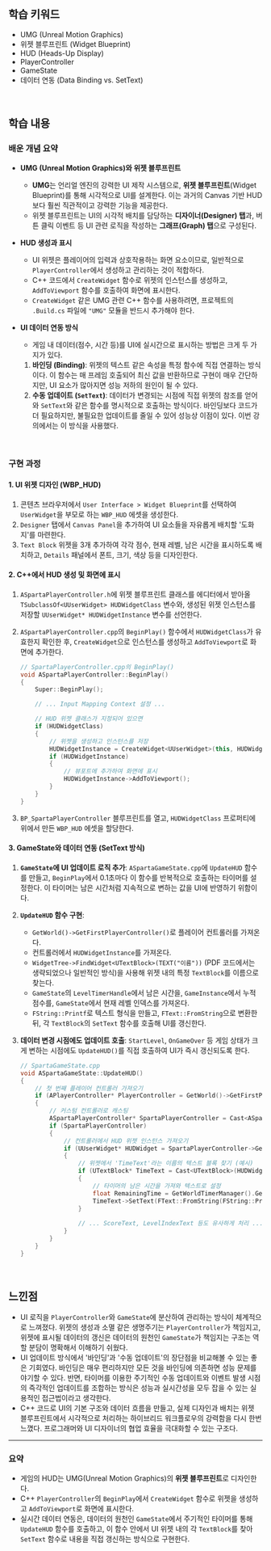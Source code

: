 ## 학습 키워드
  - UMG (Unreal Motion Graphics)
  - 위젯 블루프린트 (Widget Blueprint)
  - HUD (Heads-Up Display)
  - PlayerController
  - GameState
  - 데이터 연동 (Data Binding vs. SetText)

<br/>


## 학습 내용

### 배운 개념 요약

  - **UMG (Unreal Motion Graphics)와 위젯 블루프린트**

      - **UMG**는 언리얼 엔진의 강력한 UI 제작 시스템으로, **위젯 블루프린트**(Widget Blueprint)를 통해 시각적으로 UI를 설계한다. 이는 과거의 Canvas 기반 HUD보다 훨씬 직관적이고 강력한 기능을 제공한다.
      - 위젯 블루프린트는 UI의 시각적 배치를 담당하는 **디자이너(Designer) 탭**과, 버튼 클릭 이벤트 등 UI 관련 로직을 작성하는 **그래프(Graph) 탭**으로 구성된다.

  - **HUD 생성과 표시**

      - UI 위젯은 플레이어의 입력과 상호작용하는 화면 요소이므로, 일반적으로 `PlayerController`에서 생성하고 관리하는 것이 적합하다.
      - C++ 코드에서 `CreateWidget` 함수로 위젯의 인스턴스를 생성하고, `AddToViewport` 함수를 호출하여 화면에 표시한다.
      - `CreateWidget` 같은 UMG 관련 C++ 함수를 사용하려면, 프로젝트의 `.Build.cs` 파일에 `"UMG"` 모듈을 반드시 추가해야 한다.

  - **UI 데이터 연동 방식**

      - 게임 내 데이터(점수, 시간 등)를 UI에 실시간으로 표시하는 방법은 크게 두 가지가 있다.

    <!-- end list -->

    1.  **바인딩 (Binding)**: 위젯의 텍스트 같은 속성을 특정 함수에 직접 연결하는 방식이다. 이 함수는 매 프레임 호출되어 최신 값을 반환하므로 구현이 매우 간단하지만, UI 요소가 많아지면 성능 저하의 원인이 될 수 있다.
    2.  **수동 업데이트 (`SetText`)**: 데이터가 변경되는 시점에 직접 위젯의 참조를 얻어와 `SetText`와 같은 함수를 명시적으로 호출하는 방식이다. 바인딩보다 코드가 더 필요하지만, 불필요한 업데이트를 줄일 수 있어 성능상 이점이 있다. 이번 강의에서는 이 방식을 사용했다.

<br/>

### 구현 과정

#### 1. UI 위젯 디자인 (WBP_HUD)

1.  콘텐츠 브라우저에서 `User Interface > Widget Blueprint`를 선택하여 `UserWidget`을 부모로 하는 `WBP_HUD` 에셋을 생성한다.
2.  `Designer` 탭에서 `Canvas Panel`을 추가하여 UI 요소들을 자유롭게 배치할 '도화지'를 마련한다.
3.  `Text Block` 위젯을 3개 추가하여 각각 점수, 현재 레벨, 남은 시간을 표시하도록 배치하고, `Details` 패널에서 폰트, 크기, 색상 등을 디자인한다.

#### 2. C++에서 HUD 생성 및 화면에 표시

1.  `ASpartaPlayerController.h`에 위젯 블루프린트 클래스를 에디터에서 받아올 `TSubclassOf<UUserWidget> HUDWidgetClass` 변수와, 생성된 위젯 인스턴스를 저장할 `UUserWidget* HUDWidgetInstance` 변수를 선언한다.

2.  `ASpartaPlayerController.cpp`의 `BeginPlay()` 함수에서 `HUDWidgetClass`가 유효한지 확인한 후, `CreateWidget`으로 인스턴스를 생성하고 `AddToViewport`로 화면에 추가한다.

    ```cpp
    // SpartaPlayerController.cpp의 BeginPlay()
    void ASpartaPlayerController::BeginPlay()
    {
        Super::BeginPlay();

        // ... Input Mapping Context 설정 ...

        // HUD 위젯 클래스가 지정되어 있으면
        if (HUDWidgetClass)
        {
            // 위젯을 생성하고 인스턴스를 저장
            HUDWidgetInstance = CreateWidget<UUserWidget>(this, HUDWidgetClass);
            if (HUDWidgetInstance)
            {
                // 뷰포트에 추가하여 화면에 표시
                HUDWidgetInstance->AddToViewport();
            }
        }
    }
    ```

3.  `BP_SpartaPlayerController` 블루프린트를 열고, `HUDWidgetClass` 프로퍼티에 위에서 만든 `WBP_HUD` 에셋을 할당한다.

#### 3. GameState와 데이터 연동 (SetText 방식)

1.  **`GameState`에 UI 업데이트 로직 추가**: `ASpartaGameState.cpp`에 `UpdateHUD` 함수를 만들고, `BeginPlay`에서 0.1초마다 이 함수를 반복적으로 호출하는 타이머를 설정한다. 이 타이머는 남은 시간처럼 지속적으로 변하는 값을 UI에 반영하기 위함이다.

2.  **`UpdateHUD` 함수 구현**:

      - `GetWorld()->GetFirstPlayerController()`로 플레이어 컨트롤러를 가져온다.
      - 컨트롤러에서 `HUDWidgetInstance`를 가져온다.
      - `WidgetTree->FindWidget<UTextBlock>(TEXT("이름"))` (PDF 코드에서는 생략되었으나 일반적인 방식)을 사용해 위젯 내의 특정 `TextBlock`를 이름으로 찾는다.
      - `GameState`의 `LevelTimerHandle`에서 남은 시간을, `GameInstance`에서 누적 점수를, `GameState`에서 현재 레벨 인덱스를 가져온다.
      - `FString::Printf`로 텍스트 형식을 만들고, `FText::FromString`으로 변환한 뒤, 각 `TextBlock`의 `SetText` 함수를 호출해 UI를 갱신한다.

3.  **데이터 변경 시점에도 업데이트 호출**: `StartLevel`, `OnGameOver` 등 게임 상태가 크게 변하는 시점에도 `UpdateHUD()`를 직접 호출하여 UI가 즉시 갱신되도록 한다.

    ```cpp
    // SpartaGameState.cpp
    void ASpartaGameState::UpdateHUD()
    {
        // 첫 번째 플레이어 컨트롤러 가져오기
        if (APlayerController* PlayerController = GetWorld()->GetFirstPlayerController())
        {
            // 커스텀 컨트롤러로 캐스팅
            ASpartaPlayerController* SpartaPlayerController = Cast<ASpartaPlayerController>(PlayerController);
            if (SpartaPlayerController)
            {
                // 컨트롤러에서 HUD 위젯 인스턴스 가져오기
                if (UUserWidget* HUDWidget = SpartaPlayerController->GetHUDWidget())
                {
                    // 위젯에서 'TimeText'라는 이름의 텍스트 블록 찾기 (예시)
                    if (UTextBlock* TimeText = Cast<UTextBlock>(HUDWidget->GetWidgetFromName(TEXT("TimeText"))))
                    {
                        // 타이머의 남은 시간을 가져와 텍스트로 설정
                        float RemainingTime = GetWorldTimerManager().GetTimerRemaining(LevelTimerHandle);
                        TimeText->SetText(FText::FromString(FString::Printf(TEXT("Time: %.1f"), RemainingTime)));
                    }
                    
                    // ... ScoreText, LevelIndexText 등도 유사하게 처리 ...
                }
            }
        }
    }
    ```

<br/>


## 느낀점

  - UI 로직을 `PlayerController`와 `GameState`에 분산하여 관리하는 방식이 체계적으로 느껴졌다. 위젯의 생성과 소멸 같은 생명주기는 `PlayerController`가 책임지고, 위젯에 표시될 데이터의 갱신은 데이터의 원천인 `GameState`가 책임지는 구조는 역할 분담이 명확해서 이해하기 쉬웠다.
  - UI 업데이트 방식에서 '바인딩'과 '수동 업데이트'의 장단점을 비교해볼 수 있는 좋은 기회였다. 바인딩은 매우 편리하지만 모든 것을 바인딩에 의존하면 성능 문제를 야기할 수 있다. 반면, 타이머를 이용한 주기적인 수동 업데이트와 이벤트 발생 시점의 즉각적인 업데이트를 조합하는 방식은 성능과 실시간성을 모두 잡을 수 있는 실용적인 접근법이라고 생각한다.
  - C++ 코드로 UI의 기본 구조와 데이터 흐름을 만들고, 실제 디자인과 배치는 위젯 블루프린트에서 시각적으로 처리하는 하이브리드 워크플로우의 강력함을 다시 한번 느꼈다. 프로그래머와 UI 디자이너의 협업 효율을 극대화할 수 있는 구조다.

-----

### 요약

- 게임의 HUD는 UMG(Unreal Motion Graphics)의 **위젯 블루프린트**로 디자인한다.
- C++ `PlayerController`의 `BeginPlay`에서 `CreateWidget` 함수로 위젯을 생성하고 `AddToViewport`로 화면에 표시한다.
- 실시간 데이터 연동은, 데이터의 원천인 `GameState`에서 주기적인 타이머를 통해 `UpdateHUD` 함수를 호출하고, 이 함수 안에서 UI 위젯 내의 각 `TextBlock`를 찾아 `SetText` 함수로 내용을 직접 갱신하는 방식으로 구현한다.
